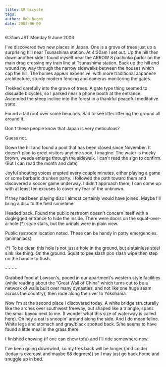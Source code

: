 ```yaml
---
title: AM bicycle
tags: 
author: Rob Nugen
date: 2003-06-09
---
```


<p class=date>6:31am JST Monday 9 June 2003</p>

<p>I've discovered two new places in Japan.  One is a grove of trees
just up a surprising hill near Tsunashima station.  At 4:30am I set
out.  Up the hill then down another side I found myself near the ARROW
8 pachinko parlor on the main drag crossing my train line at
Tsunashima station.  Back up the hill and wound my way through the
narrow sidewalks between the houses which cap the hill.  The homes
appear expensive, with more traditional Japanese architecture, sturdy
modern fencing and cameras monitoring the gates.</p>

<p>Trekked carefully into the grove of trees.  A gate type thing
seemed to dissuade bicycles, so I parked near a phone booth at the
entrance.  Ascended the steep incline into the forest in a thankful
peaceful meditative state.</p>

<p>Found a tall roof over some benches.  Sad to see litter littering
the ground all around it.</p>

<p>Don't these people know that Japan is very meticulous?</p>

<p>Guess not.</p>

<p>Down the hill and found a pool that has been closed since November.
It doesn't plan to greet visitors anytime soon, I imagine.  The water
is mucky brown, weeds emerge through the sidewalk.  I can't read the
sign to confirm.  (But I can read the month and date)</p>

<p>Joyful shouting voices erupted every couple minutes, either playing
a game or some barbaric drunken party.  I followed the path toward
them and discovered a soccer game underway.  I didn't approach them; I
can come up with at least ten excuses to cover my fear of the
unknown.</p>

<p>If they had been playing disc I almost certainly would have
joined.  Maybe I'll bring a disc to the field sometime.</p>

<p>Headed back.  Found the public restroom doesn't concern itself with
a doglegged entrance to hide the inside.  There were doors on the
squat-over-a-hole (*) style stalls, but the urinals were in plain
view.</p>

<p>Public restroom location noted.  These can be handy in potty
emergencies. (animaniacs)</p>

<p>(*) To be clear, this hole is not just a hole in the ground, but a
stainless steel sink like thing.  On the ground.  Squat to pee slash
poo slash wipe then step on the handle to flush.</p>

<p>- - - -</p>

<p>Grabbed food at Lawson's, pooed in our apartment's western style
facilities (while reading about the "Great Wall of China" which turns
out to be a network of walls built over many dynasties, and not like
one huge seam across the country), then rode along the river to
Yokohama.</p>

<p>Now I'm at the second place I discovered today.  A white bridge
structurally like the arches over southwest freeway, but shaped like a
triangle, spans the small bayou next to me.  (I wonder what this size
of waterway is called here).  Oh hey a cat is snoopin' around along
the side.  And I do mean feline.  White legs and stomach and
gray/black spotted back.  S/he seems to have found a little meal in
the grass there.</p>

<p>I finished chowing (if one can chow tofu) and I'll ride somewhere
now.</p>

<p>I've been going downwind, so my trek back will be longer (and
colder (today is overcast and maybe 68 degrees)) so I may just go back
home and snuggle up in bed.</p>
